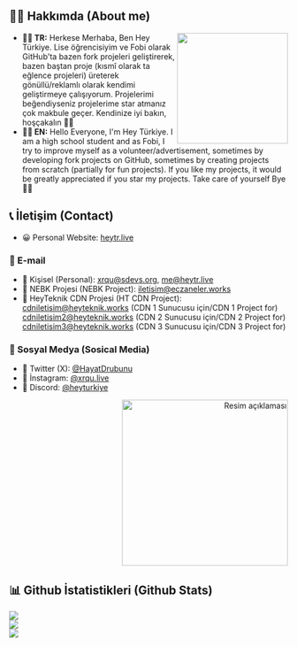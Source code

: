 ## 👋🏻 Hakkımda (About me)
<img width="200" align="right" src="https://raw.githubusercontent.com/heyturkiye204/heyturkiye204/main/1703403315724.png" />

* <b>👋🏻 TR:</b> Herkese Merhaba, Ben Hey Türkiye. Lise öğrencisiyim ve Fobi olarak GitHub'ta bazen fork projeleri geliştirerek, bazen baştan proje (kısmî olarak ta eğlence projeleri) üreterek gönüllü/reklamlı olarak kendimi geliştirmeye çalışıyorum. Projelerimi beğendiyseniz projelerime star atmanız çok makbule geçer. Kendinize iyi bakın, hoşçakalın 👋🏻
* <b>👋🏻 EN:</b> Hello Everyone, I'm Hey Türkiye. I am a high school student and as Fobi, I try to improve myself as a volunteer/advertisement, sometimes by developing fork projects on GitHub, sometimes by creating projects from scratch (partially for fun projects). If you like my projects, it would be greatly appreciated if you star my projects. Take care of yourself Bye 👋🏻

## 📞 İletişim (Contact)
* 😀 Personal Website: [heytr.live](https://heytr.live/)
### 📧 E-mail
* 📧 Kişisel (Personal): [xrqu@sdevs.org](mailto:xrqu@sdevs.org), [me@heytr.live](mailto:me@heytr.live)
* 📧 NEBK Projesi (NEBK Project): [iletisim@eczaneler.works](mailto:iletisim@eczaneler.works)
* 📧 HeyTeknik CDN Projesi (HT CDN Project):<br>
[cdniletisim@heyteknik.works](mailto:cdniletisim@heyteknik.works) (CDN 1 Sunucusu için/CDN 1 Project for)<br>
[cdniletisim2@heyteknik.works](mailto:cdniletisim2@heyteknik.works) (CDN 2 Sunucusu için/CDN 2 Project for)<br>
[cdniletisim3@heyteknik.works](mailto:cdniletisim3@heyteknik.works) (CDN 3 Sunucusu için/CDN 3 Project for)<br>

### 💫 Sosyal Medya (Sosical Media)
* 💫 Twitter (X): [@HayatDrubunu](https://x.com/@HayatDrubunu)
* 💫 İnstagram: [@xrqu.live](https://instagram.com/@xrqu.live)
* 💫 Discord: [@heyturkiye](https://discord.com/users/718374283642011728) <p align="right"><img src="https://api.heytr.live/api/718374283642011728" width="300" alt="Resim açıklaması"></p>

## 📊 Github İstatistikleri (Github Stats)
![](https://github-readme-stats.vercel.app/api?username=heyturkiye204&theme=dark&hide_border=false&include_all_commits=false&count_private=false)<br/>
![](https://github-readme-streak-stats.herokuapp.com/?user=heyturkiye204&theme=dark&hide_border=false)<br/>
![](https://github-readme-stats.vercel.app/api/top-langs/?username=heyturkiye204&theme=dark&hide_border=false&include_all_commits=false&count_private=false&layout=compact)
